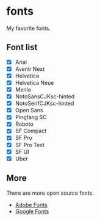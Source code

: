 # fonts
My favorite fonts.

## Font list
- [x] Arial
- [x] Avenir Next
- [x] Helvetica
- [x] Helvetica Neue
- [x] Menlo
- [x] NotoSansCJKsc-hinted
- [x] NotoSerifCJKsc-hinted
- [x] Open Sans
- [x] Pingfang SC
- [x] Roboto
- [x] SF Compact
- [x] SF Pro
- [x] SF Pro Text
- [x] SF UI
- [x] Uber

## More
There are more open source fonts.
* [Adobe Fonts](https://fonts.adobe.com)
* [Google Fonts](https://fonts.google.com)